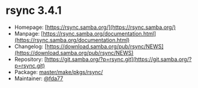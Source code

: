 # rsync 3.4.1
 - Homepage: [https://rsync.samba.org/](https://rsync.samba.org/)
 - Manpage: [https://rsync.samba.org/documentation.html](https://rsync.samba.org/documentation.html)
 - Changelog: [https://download.samba.org/pub/rsync/NEWS](https://download.samba.org/pub/rsync/NEWS)
 - Repository: [https://git.samba.org/?p=rsync.git](https://git.samba.org/?p=rsync.git)
 - Package: [master/make/pkgs/rsync/](https://github.com/Freetz-NG/freetz-ng/tree/master/make/pkgs/rsync/)
 - Maintainer: [@fda77](https://github.com/fda77)


